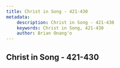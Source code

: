 ```yaml
---
title: Christ in Song - 421-430
metadata:
    description: Christ in Song - 421-430
    keywords: Christ in Song, 421-430
    author: Brian Onang'o
---
```



## Christ in Song - 421-430
  